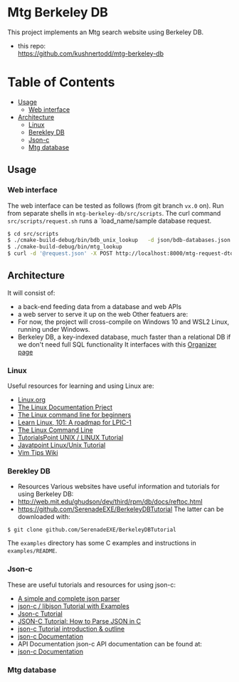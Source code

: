 # Mtg Berkeley DB
This project implements an Mtg search website using Berkeley DB.
- this repo:  
 https://github.com/kushnertodd/mtg-berkeley-db

# Table of Contents
- [Usage](#usage)
  - [Web interface](#web-interface-usage)
- [Architecture](#architecture)
  - [Linux](#linux-architecture)
  - [Berekley DB](#berekley-db-architecture)
  - [Json-c](#json-c-architecture)
  - [Mtg database](#mtg-database-architecture)

## Usage <a name="usage"/>
### Web interface <a name="web-interface-usage"/>

The web interface can be tested as follows (from git branch `vx.0` on).
Run from separate shells in `mtg-berkeley-db/src/scripts`.
The curl command  `src/scripts/request.sh` runs a 
`load_name/sample database request.
```sh
$ cd src/scripts
$ ./cmake-build-debug/bin/bdb_unix_lookup   -d json/bdb-databases.json  -h ../mtg-data/db-sample
$ ./cmake-build-debug/bin/mtg_lookup
$ curl -d '@request.json' -X POST http://localhost:8000/mtg-request-dto
```
## Architecture <a name="architecture"/>
It will consist of:
- a back-end feeding data from a database and web APIs
- a web server to serve it up on the web
Other featuers are:
- For now, the project will cross-compile on Windows 10 and WSL2 Linux, running under Windows.
- Berkeley DB, a key-indexed database, much faster than a relational DB if we don't need full SQL functionality 
It interfaces with this [Organizer page](Organizer.md)
### Linux <a name="linux-architecture">

Useful resources for learning and using Linux are:
- [Linux.org](https://www.linux.org/)
- [The Linux Documentation Prject](https://tldp.org)
- [The Linux command line for beginners](https://ubuntu.com/tutorials/command-line-for-beginners#1-overview)
- [Learn Linux, 101: A roadmap for LPIC-1](https://developer.ibm.com/tutorials/l-lpic1-map/?mhsrc=ibmsearch_a&mhq=lpic-1%20exam)
- [The Linux Command Line](http://linuxclass.heinz.cmu.edu/doc/tlcl.pdf)
- [TutorialsPoint UNIX / LINUX Tutorial](https://www.tutorialspoint.com/unix/index.htm)
- [Javatpoint Linux/Unix Tutorial](https://www.javatpoint.com/linux-tutorial)
- [Vim Tips Wiki](https://vim.fandom.com/wiki/Vim_Tips_Wiki)

### Berekley DB <a name="berekley-db-architecture"/>
- Resources
Various websites have useful information and tutorials for using Berkeley DB:
- http://web.mit.edu/ghudson/dev/third/rpm/db/docs/reftoc.html
- https://github.com/SerenadeEXE/BerkeleyDBTutorial
The latter can be downloaded with:
```
$ git clone github.com/SerenadeEXE/BerkeleyDBTutorial
```
The `examples` directory has some C examples and instructions in `examples/README`.

### Json-c <a name="json-c-architecture"/>
These are useful tutorials and resources for using json-c:  
- [A simple and complete json parser](https://linuxprograms.wordpress.com/category/json-c])  
- [json-c / libjson Tutorial with Examples](https://linuxprograms.wordpress.com/2010/05/20/json-c-libjson-tutorial/)
- [Json-c Tutorial](https://github.com/rbtylee/tutorial-jsonc/blob/master/tutorial/index.md)  
- [JSON-C Tutorial: How to Parse JSON in C](https://progur.com/2018/12/how-to-parse-jffson-in-c.html)
- [json-c Tutorial introduction & outline](https://alan-mushi.github.io/2014/10/28/json-c-tutorial-intro-outline.html)
- [json-c Documentation](https://json-c.github.io/json-c/json-c-0.16/doc/html/index.html)
- API Documentation
json-c API documentation can be found at:
- [json-c Documentation](https://json-c.github.io/json-c/json-c-0.16/doc/html/index.html)

### Mtg database <a name="mtg-database-architecture"/>


